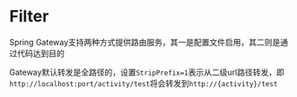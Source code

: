 # Filter

 Spring Gateway支持两种方式提供路由服务，其一是配置文件启用，其二则是通过代码达到目的

 Gateway默认转发是全路径的，设置`StripPrefix=1`表示从二级url路径转发，即`http://localhost:port/activity/test`将会转发到`http://{activity}/test`

